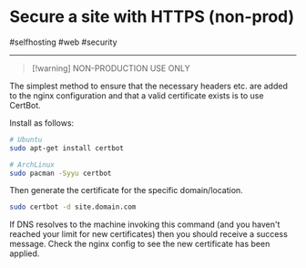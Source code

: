 # Secure a site with HTTPS (non-prod)

#selfhosting #web #security 

-----

> [!warning] NON-PRODUCTION USE ONLY

The simplest method to ensure that the necessary headers etc. are added to the nginx configuration and that a valid certificate exists is to use CertBot.

Install as follows:

```bash
# Ubuntu
sudo apt-get install certbot

# ArchLinux
sudo pacman -Syyu certbot 
```

Then generate the certificate for the specific domain/location.

```bash
sudo certbot -d site.domain.com
```

If DNS resolves to the machine invoking this command (and you haven't reached your limit for new certificates) then you should receive a success message.  Check the nginx config to see the new certificate has been applied.


